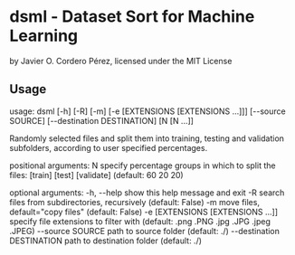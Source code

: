 # dsml - Dataset Sort for Machine Learning
by Javier O. Cordero Pérez, licensed under the MIT License 

Usage
-------------
usage: dsml [-h] [-R] [-m] [-e [EXTENSIONS [EXTENSIONS ...]]]
            [--source SOURCE] [--destination DESTINATION]
            [N [N ...]]

Randomly selected files and split them into training, testing and validation
subfolders, according to user specified percentages.

positional arguments:
  N                     specify percentage groups in which to split the files:
                        [train] [test] [validate] (default: 60 20 20)

optional arguments:
  -h, --help            show this help message and exit
  -R                    search files from subdirectories, recursively
                        (default: False)
  -m                    move files, default="copy files" (default: False)
  -e [EXTENSIONS [EXTENSIONS ...]]
                        specify file extensions to filter with (default: .png
                        .PNG .jpg .JPG .jpeg .JPEG)
  --source SOURCE       path to source folder (default: ./)
  --destination DESTINATION
                        path to destination folder (default: ./)
